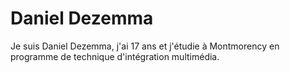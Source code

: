 # Daniel Dezemma
Je suis Daniel Dezemma, j'ai 17 ans et j'étudie à Montmorency en programme de technique d'intégration multimédia.
